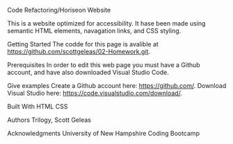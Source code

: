 Code Refactoring/Horiseon Website

This is a website optimized for accessibility. It hase been made using semantic HTML elements, navagation links, and CSS styling.

Getting Started
The codde for this page is avalible at https://github.com/scottgeleas/02-Homework.git.

Prerequisites
In order to edit this web page you must have a Github account, and have also downloaded Visual Studio Code.

Give examples
Create a Github account here: https://github.com/.
Download Visual Studio here: https://code.visualstudio.com/download/.

Built With
HTML
CSS

Authors
Trilogy, Scott Geleas

Acknowledgments
University of New Hampshire Coding Bootcamp
